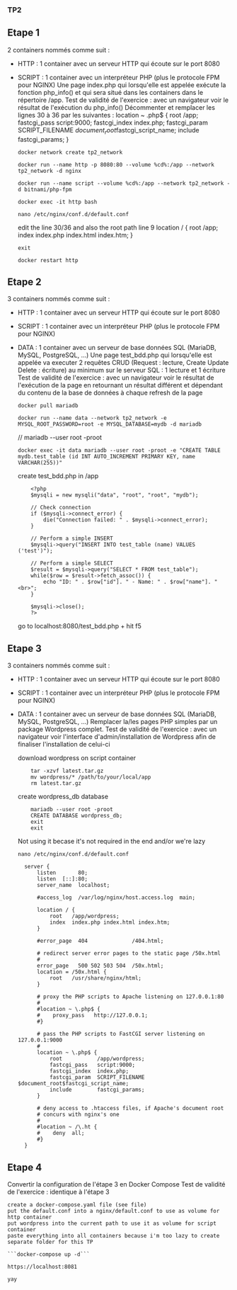 ### TP2 

## Etape 1
2 containers nommés comme suit :
- HTTP : 1 container avec un serveur HTTP qui écoute sur le port 8080
- SCRIPT : 1 container avec un interpréteur PHP (plus le protocole FPM pour NGINX)
Une page index.php qui lorsqu'elle est appelée exécute la fonction php_info() et qui sera situé
dans les containers dans le répertoire /app.
Test de validité de l'exercice : avec un navigateur voir le résultat de l'exécution du php_info()
Décommenter et remplacer les lignes 30 à 36 par les suivantes :
location ~ \.php$ {
root /app;
fastcgi_pass script:9000;
fastcgi_index index.php;
fastcgi_param SCRIPT_FILENAME
$document_root$fastcgi_script_name;
include fastcgi_params;
}

    ```docker network create tp2_network```

    ```docker run --name http -p 8080:80 --volume %cd%:/app --network tp2_network -d nginx```

    ```docker run --name script --volume %cd%:/app --network tp2_network -d bitnami/php-fpm```

    ```docker exec -it http bash```

    ```nano /etc/nginx/conf.d/default.conf```

    edit the line 30/36 and also the root path line 9
    location / {
        root   /app;
        index  index.php index.html index.htm;
    }

    ```exit```

    ```docker restart http```

## Etape 2
3 containers nommés comme suit :
- HTTP : 1 container avec un serveur HTTP qui écoute sur le port 8080
- SCRIPT : 1 container avec un interpréteur PHP (plus le protocole FPM pour NGINX)
- DATA : 1 container avec un serveur de base données SQL (MariaDB, MySQL, PostgreSQL,
...)
Une page test_bdd.php qui lorsqu'elle est appelée va executer 2 requêtes CRUD (Request :
lecture, Create Update Delete : écriture) au minimum sur le serveur SQL : 1 lecture et 1 écriture
Test de validité de l'exercice : avec un navigateur voir le résultat de l'exécution de la page en
retournant un résultat différent et dépendant du contenu de la base de données à chaque
refresh de la page

    ```docker pull mariadb```

    ```docker run --name data --network tp2_network -e MYSQL_ROOT_PASSWORD=root -e MYSQL_DATABASE=mydb -d mariadb```

    // mariadb --user root -proot

    ```docker exec -it data mariadb --user root -proot -e "CREATE TABLE mydb.test_table (id INT AUTO_INCREMENT PRIMARY KEY, name VARCHAR(255))"```

    create test_bdd.php in /app

    ```
        <?php
        $mysqli = new mysqli("data", "root", "root", "mydb");

        // Check connection
        if ($mysqli->connect_error) {
            die("Connection failed: " . $mysqli->connect_error);
        }

        // Perform a simple INSERT
        $mysqli->query("INSERT INTO test_table (name) VALUES ('test')");

        // Perform a simple SELECT
        $result = $mysqli->query("SELECT * FROM test_table");
        while($row = $result->fetch_assoc()) {
            echo "ID: " . $row["id"]. " - Name: " . $row["name"]. "<br>";
        }

        $mysqli->close();
        ?>
    ```

    go to localhost:8080/test_bdd.php + hit f5


## Etape 3
3 containers nommés comme suit :
- HTTP : 1 container avec un serveur HTTP qui écoute sur le port 8080
- SCRIPT : 1 container avec un interpréteur PHP (plus le protocole FPM pour NGINX)
- DATA : 1 container avec un serveur de base données SQL (MariaDB, MySQL, PostgreSQL,
...)
Remplacer la/les pages PHP simples par un package Wordpress complet.
Test de validité de l'exercice : avec un navigateur voir l'interface d'admin/installation de
Wordpress afin de finaliser l'installation de celui-ci

    download wordpress on script container

    ``` curl -O https://wordpress.org/latest.tar.gz
        tar -xzvf latest.tar.gz
        mv wordpress/* /path/to/your/local/app
        rm latest.tar.gz
    ```

    create wordpress_db database 

    ``` docker exec -it data bash
        mariadb --user root -proot
        CREATE DATABASE wordpress_db;
        exit
        exit
    ```
    Not using it becase it's not required in the end and/or we're lazy

    ```nano /etc/nginx/conf.d/default.conf```

        server {
            listen       80;
            listen  [::]:80;
            server_name  localhost;

            #access_log  /var/log/nginx/host.access.log  main;

            location / {
                root   /app/wordpress;
                index  index.php index.html index.htm;
            }

            #error_page  404              /404.html;

            # redirect server error pages to the static page /50x.html
            #
            error_page   500 502 503 504  /50x.html;
            location = /50x.html {
                root   /usr/share/nginx/html;
            }

            # proxy the PHP scripts to Apache listening on 127.0.0.1:80
            #
            #location ~ \.php$ {
            #    proxy_pass   http://127.0.0.1;
            #}

            # pass the PHP scripts to FastCGI server listening on 127.0.0.1:9000
            #
            location ~ \.php$ {
                root           /app/wordpress;
                fastcgi_pass   script:9000;
                fastcgi_index  index.php;
                fastcgi_param  SCRIPT_FILENAME  $document_root$fastcgi_script_name;
                include        fastcgi_params;
            }

            # deny access to .htaccess files, if Apache's document root
            # concurs with nginx's one
            #
            #location ~ /\.ht {
            #    deny  all;
            #}
        }

## Etape 4
Convertir la configuration de l'étape 3 en Docker Compose
Test de validité de l'exercice : identique à l'étape 3

    create a docker-compose.yaml file (see file)
    put the default.conf into a nginx/default.conf to use as volume for http container
    put wordpress into the current path to use it as volume for script container
    paste everything into all containers because i'm too lazy to create separate folder for this TP

    ```docker-compose up -d```

    https://localhost:8081
    
    yay